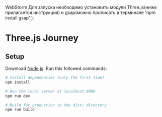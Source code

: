 WebStorm
Для запуска необходимо установить модули Three.js(ниже прилагается инструкция) и gsap(можно прописать в терминале 'npm install gsap' ).

# Three.js Journey

## Setup
Download [Node.js](https://nodejs.org/en/download/).
Run this followed commands:

``` bash
# Install dependencies (only the first time)
npm install

# Run the local server at localhost:8080
npm run dev

# Build for production in the dist/ directory
npm run build
```
